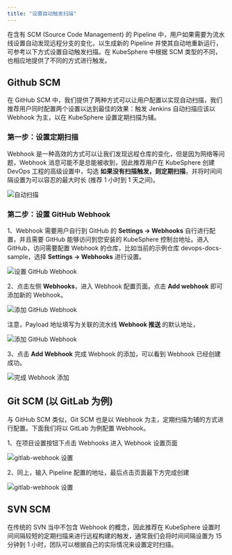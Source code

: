 ```yaml
---
title: "设置自动触发扫描"
---
```


在含有 SCM (Source Code Management) 的 Pipeline 中，用户如果需要为流水线设置自动发现远程分支的变化，以生成新的 Pipeline 并使其自动地重新运行，可参考以下方式设置自动触发扫描。在 KubeSphere 中根据 SCM 类型的不同，也相应地提供了不同的方式进行触发。


## Github SCM

在 GitHub SCM 中，我们提供了两种方式可以让用户配置以实现自动扫描，我们推荐用户同时配置两个设置以达到最佳的效果：触发 Jenkins 自动扫描应该以 Webhook 为主，以在 KubeSphere 设置定期扫描为辅。

### 第一步：设置定期扫描

Webhook 是一种高效的方式可以让我们发现远程仓库的变化，但是因为网络等问题，Webhook 消息可能不是总能被收到，因此推荐用户在 KubeSphere 创建 DevOps 工程的高级设置中，勾选 **如果没有扫描触发，则定期扫描**，并将时间间隔设置为可以容忍的最大时长 (推荐 1 小时到 1 天之间)。

![自动扫描](/auto-scan.png)

### 第二步：设置 GitHub Webhook

1、Webhook 需要用户自行到 GitHub 的 **Settings → Webhooks** 自行进行配置，并且需要 GitHub 能够访问到您安装的 KubeSphere 控制台地址。进入 GitHub，访问需要配置 Webhook 的仓库，比如当前的示例仓库 devops-docs-sample，选择  **Settings → Webhooks** 进行设置。

![设置 GitHub Webhook](/webhook-setting-1.png)

2、点击左侧 **Webhooks**，进入 Webhook 配置页面。点击 **Add webhook** 即可添加新的 Webhook。

![添加 GitHub Webhook](/webhook-setting-2.png)

注意，Payload 地址填写为关联的流水线 **Webhook 推送** 的默认地址，

![添加 GitHub Webhook](/webhook-setting-3.png)

3、点击 **Add Webhook** 完成 Webhook 的添加，可以看到 Webhook 已经创建成功。

![完成 Webhook 添加](/webhook-created-successfully.png)

## Git SCM (以 GitLab 为例)

与 GitHub SCM 类似，Git SCM 也是以 Webhook 为主，定期扫描为辅的方式进行配置。下面我们将以 GitLab 为例配置 Webhook。

1、在项目设置按钮下点击 Webhooks 进入 Webhook 设置页面

![gitlab-webhook 设置](/gitlab-webhook-1.png)

2、同上，输入 Pipeline 配置的地址，最后点击页面最下方完成创建

![gitlab-webhook 设置](/gitlab-webhook2.png)

## SVN SCM

在传统的 SVN 当中不包含 Webhook 的概念，因此推荐在 KubeSphere 设置时间间隔较短的定期扫描来进行远程构建的触发，通常我们会将时间间隔设置为 15 分钟到 1 小时，团队可以根据自己的实际情况来设置定时扫描。